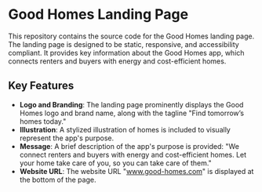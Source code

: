 # Good Homes Landing Page

This repository contains the source code for the Good Homes landing page. The landing page is designed to be static, responsive, and accessibility compliant. It provides key information about the Good Homes app, which connects renters and buyers with energy and cost-efficient homes.

## Key Features

- **Logo and Branding**: The landing page prominently displays the Good Homes logo and brand name, along with the tagline "Find tomorrow’s homes today."
- **Illustration**: A stylized illustration of homes is included to visually represent the app's purpose.
- **Message**: A brief description of the app's purpose is provided: "We connect renters and buyers with energy and cost-efficient homes. Let your home take care of you, so you can take care of them."
- **Website URL**: The website URL "www.good-homes.com" is displayed at the bottom of the page.
